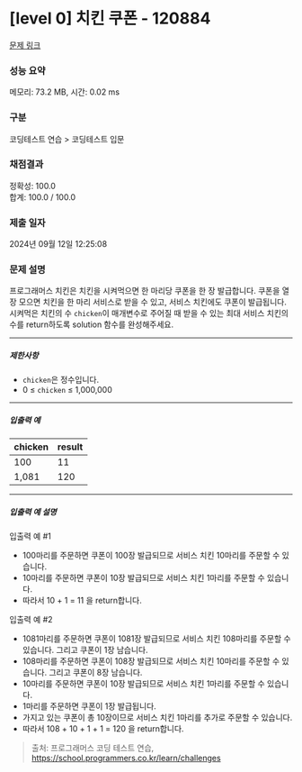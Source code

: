 # [level 0] 치킨 쿠폰 - 120884 

[문제 링크](https://school.programmers.co.kr/learn/courses/30/lessons/120884) 

### 성능 요약

메모리: 73.2 MB, 시간: 0.02 ms

### 구분

코딩테스트 연습 > 코딩테스트 입문

### 채점결과

정확성: 100.0<br/>합계: 100.0 / 100.0

### 제출 일자

2024년 09월 12일 12:25:08

### 문제 설명

<p>프로그래머스 치킨은 치킨을 시켜먹으면 한 마리당 쿠폰을 한 장 발급합니다. 쿠폰을 열 장 모으면 치킨을 한 마리 서비스로 받을 수 있고, 서비스 치킨에도 쿠폰이 발급됩니다. 시켜먹은 치킨의 수 <code>chicken</code>이 매개변수로 주어질 때 받을 수 있는 최대 서비스 치킨의 수를 return하도록 solution 함수를 완성해주세요.</p>

<hr>

<h5>제한사항</h5>

<ul>
<li><code>chicken</code>은 정수입니다.</li>
<li>0 ≤ <code>chicken</code> ≤ 1,000,000</li>
</ul>

<hr>

<h5>입출력 예</h5>
<table class="table">
        <thead><tr>
<th>chicken</th>
<th>result</th>
</tr>
</thead>
        <tbody><tr>
<td>100</td>
<td>11</td>
</tr>
<tr>
<td>1,081</td>
<td>120</td>
</tr>
</tbody>
      </table>
<hr>

<h5>입출력 예 설명</h5>

<p>입출력 예 #1</p>

<ul>
<li>100마리를 주문하면 쿠폰이 100장 발급되므로 서비스 치킨 10마리를 주문할 수 있습니다.</li>
<li>10마리를 주문하면 쿠폰이 10장 발급되므로 서비스 치킨 1마리를 주문할 수 있습니다.</li>
<li>따라서 10 + 1 = 11 을 return합니다.</li>
</ul>

<p>입출력 예 #2</p>

<ul>
<li>1081마리를 주문하면 쿠폰이 1081장 발급되므로 서비스 치킨 108마리를 주문할 수 있습니다. 그리고 쿠폰이 1장 남습니다.</li>
<li>108마리를 주문하면 쿠폰이 108장 발급되므로 서비스 치킨 10마리를 주문할 수 있습니다. 그리고 쿠폰이 8장 남습니다.</li>
<li>10마리를 주문하면 쿠폰이 10장 발급되므로 서비스 치킨 1마리를 주문할 수 있습니다.</li>
<li>1마리를 주문하면 쿠폰이 1장 발급됩니다.</li>
<li>가지고 있는 쿠폰이 총 10장이므로 서비스 치킨 1마리를 추가로 주문할 수 있습니다.</li>
<li>따라서 108 + 10 + 1 + 1 = 120 을 return합니다.</li>
</ul>


> 출처: 프로그래머스 코딩 테스트 연습, https://school.programmers.co.kr/learn/challenges